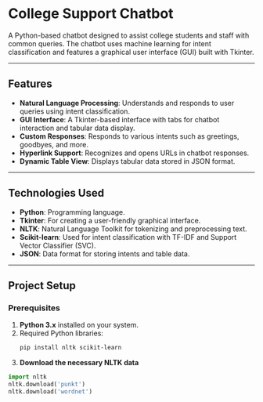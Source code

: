 # College Support Chatbot

A Python-based chatbot designed to assist college students and staff with common queries. The chatbot uses machine learning for intent classification and features a graphical user interface (GUI) built with Tkinter.

---

## Features

- **Natural Language Processing**: Understands and responds to user queries using intent classification.
- **GUI Interface**: A Tkinter-based interface with tabs for chatbot interaction and tabular data display.
- **Custom Responses**: Responds to various intents such as greetings, goodbyes, and more.
- **Hyperlink Support**: Recognizes and opens URLs in chatbot responses.
- **Dynamic Table View**: Displays tabular data stored in JSON format.

---

## Technologies Used

- **Python**: Programming language.
- **Tkinter**: For creating a user-friendly graphical interface.
- **NLTK**: Natural Language Toolkit for tokenizing and preprocessing text.
- **Scikit-learn**: Used for intent classification with TF-IDF and Support Vector Classifier (SVC).
- **JSON**: Data format for storing intents and table data.

---
## **Project Setup**

### **Prerequisites**

1. **Python 3.x** installed on your system.
2. Required Python libraries:
   ```bash
   pip install nltk scikit-learn
3. **Download the necessary NLTK data**

```python
import nltk
nltk.download('punkt')
nltk.download('wordnet')





